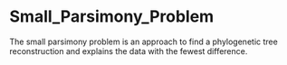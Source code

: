 # Small_Parsimony_Problem
The small parsimony problem is an approach to find  a phylogenetic tree reconstruction and explains the data with the fewest difference.
